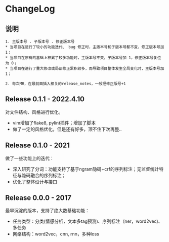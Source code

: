 # ChangeLog

## 说明
```
1. 主版本号 . 子版本号 . 修正版本号
* 当项目在进行了较小的功能迭代、 bug 修正时，主版本号和子版本号都不变，修正版本号加 1；
* 当项目在原有的基础上积累了较多功能时，主版本号不变，子版本号加 1，修正版本号复位为 0；
* 当项目在进行了重大修改或局部修正累积较多，而导致项目整体发生全局变化时，主版本号加 1；

2. 每次MR，在最前面插入相关的release_notes，一般把修正版号+1
```

## Release 0.1.1 - 2022.4.10
对文件结构、风格进行优化。
* vim增加了flake8, pylint插件；增加了脚本
* 做了一定的风格优化，但是还有好多，顶不住下次再整..

## Release 0.1.0 - 2021
做了一些功能上的迭代：
* 深入研究了分词：功能支持了基于ngram隐码+crf的序列标注；无监督统计特征与隐码融合的序列标注；
* 优化了整体设计与接口

## Release 0.0.0 - 2017
最早沉淀的版本，支持了绝大数基础功能：
* 任务类型：分类(情感分析，文本多tag预测)、序列标注（ner，word2vec)、多任务
* 网络结构：word2vec，cnn, rnn，多种loss



